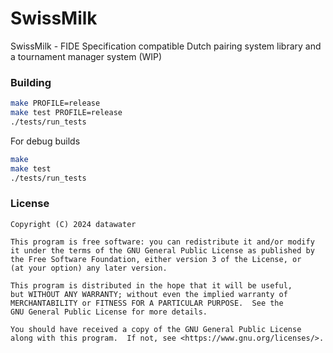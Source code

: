 # SwissMilk
SwissMilk - FIDE Specification compatible Dutch pairing system library and a tournament manager system (WIP)

### Building
```bash
make PROFILE=release
make test PROFILE=release
./tests/run_tests
```

For debug builds
```bash
make
make test
./tests/run_tests
```

### License
```
Copyright (C) 2024 datawater 

This program is free software: you can redistribute it and/or modify 
it under the terms of the GNU General Public License as published by 
the Free Software Foundation, either version 3 of the License, or 
(at your option) any later version. 

This program is distributed in the hope that it will be useful, 
but WITHOUT ANY WARRANTY; without even the implied warranty of 
MERCHANTABILITY or FITNESS FOR A PARTICULAR PURPOSE.  See the 
GNU General Public License for more details. 

You should have received a copy of the GNU General Public License 
along with this program.  If not, see <https://www.gnu.org/licenses/>. 
```